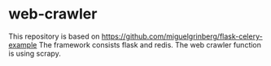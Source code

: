 # web-crawler
This repository is based on https://github.com/miguelgrinberg/flask-celery-example
The framework consists flask and redis.
The web crawler function is using scrapy.
